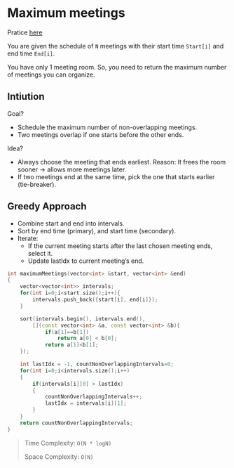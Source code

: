 # Maximum meetings

Pratice [here](https://www.naukri.com/code360/problems/maximum-meetings_1062658?interviewProblemRedirection=true&search=meeting&leftPanelTabValue=PROBLEM)

You are given the schedule of `N` meetings with their start time `Start[i]` and end time `End[i]`.

You have only 1 meeting room. So, you need to return the maximum number of meetings you can organize.

## Intiution

Goal? 
- Schedule the maximum number of non-overlapping meetings.
- Two meetings overlap if one starts before the other ends.

Idea?
- Always choose the meeting that ends earliest. Reason: It frees the room sooner → allows more meetings later.
- If two meetings end at the same time, pick the one that starts earlier (tie-breaker).

## Greedy Approach

- Combine start and end into intervals.
- Sort by end time (primary), and start time (secondary).
- Iterate:
  - If the current meeting starts after the last chosen meeting ends, select it.
  - Update lastIdx to current meeting’s end.
  
```cpp
int maximumMeetings(vector<int> &start, vector<int> &end)
{
    vector<vector<int>> intervals;
    for(int i=0;i<start.size();i++){
        intervals.push_back({start[i], end[i]});
    }

    sort(intervals.begin(), intervals.end(), 
        [](const vector<int> &a, const vector<int> &b){
            if(a[1]==b[1])
                return a[0] < b[0];
            return a[1]<b[1];
    });

    int lastIdx = -1, countNonOverlappingIntervals=0;
    for(int i=0;i<intervals.size();i++)
    {
        if(intervals[i][0] > lastIdx)
        {
            countNonOverlappingIntervals++;
            lastIdx = intervals[i][1];
        }
    }
    return countNonOverlappingIntervals;
}
```

> Time Complexity: `O(N * logN)`
>
> Space Complexity: `O(N)`